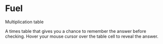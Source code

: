 # Fuel
Multiplication table

A times table that gives you a chance to remember the answer before checking. Hover your mouse cursor over the table cell to reveal the answer.
